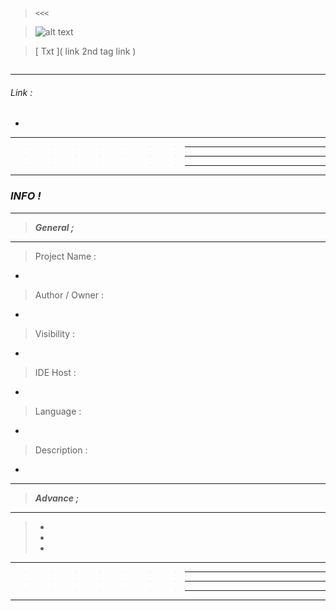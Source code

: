 


>```
><<<

>![ alt text ]( https://github.com/logo_link "Logo  Title Text 1" )

>[ Txt ]( link 2nd tag link )

>>>>
>```

- - -
###### Link :
  -
___
>>>>>>> ___

>>>>>>> ___

>>>>>>> ___
___



### ***INFO !***
___
> ***General ;***
___

> Project Name :
 -
> Author / Owner :
 -
> Visibility :
 -
> IDE Host :
 -
> Language :
   -
> Description :
 -
___
> ***Advance ;***
___
> -
> -
> -
___
>>>>>>> ___

>>>>>>> ___

>>>>>>> ___
___

